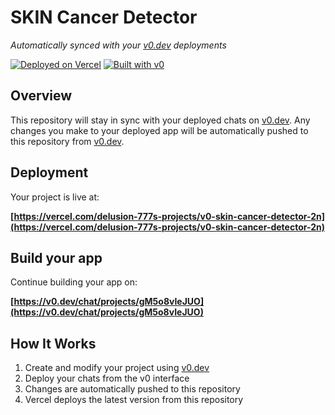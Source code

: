 # SKIN Cancer Detector

*Automatically synced with your [v0.dev](https://v0.dev) deployments*

[![Deployed on Vercel](https://img.shields.io/badge/Deployed%20on-Vercel-black?style=for-the-badge&logo=vercel)](https://vercel.com/delusion-777s-projects/v0-skin-cancer-detector-2n)
[![Built with v0](https://img.shields.io/badge/Built%20with-v0.dev-black?style=for-the-badge)](https://v0.dev/chat/projects/gM5o8vIeJUO)

## Overview

This repository will stay in sync with your deployed chats on [v0.dev](https://v0.dev).
Any changes you make to your deployed app will be automatically pushed to this repository from [v0.dev](https://v0.dev).

## Deployment

Your project is live at:

**[https://vercel.com/delusion-777s-projects/v0-skin-cancer-detector-2n](https://vercel.com/delusion-777s-projects/v0-skin-cancer-detector-2n)**

## Build your app

Continue building your app on:

**[https://v0.dev/chat/projects/gM5o8vIeJUO](https://v0.dev/chat/projects/gM5o8vIeJUO)**

## How It Works

1. Create and modify your project using [v0.dev](https://v0.dev)
2. Deploy your chats from the v0 interface
3. Changes are automatically pushed to this repository
4. Vercel deploys the latest version from this repository

